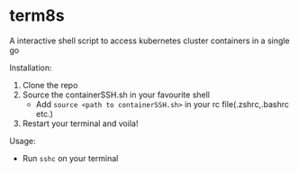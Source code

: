 # term8s
A interactive shell script to access kubernetes cluster containers in a single go


Installation:

1. Clone the repo
2. Source the containerSSH.sh in your favourite shell
   - Add `source <path to containerSSH.sh>` in your rc file(.zshrc,.bashrc etc.)
3. Restart your terminal and voila!

Usage:
- Run `sshc` on your terminal
